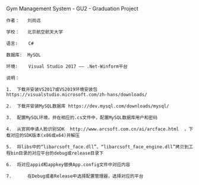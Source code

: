 Gym Management System - GU2 - Graduation Project
	  
	作者：   刘尚远
	
	学校：   北京航空航天大学
	
	语言:    C#
	
	数据库:  MySQL
	
	环境:    Visual Studio 2017 —— .Net-Winform平台
	
	说明：
	
	1.	下载并安装VS2017或VS2019环境安装包 https://visualstudio.microsoft.com/zh-hans/downloads/
	
	2.	下载并安装MySQL数据库 https://dev.mysql.com/downloads/mysql/
	
	3.	配置MySQL环境，并在相应的.cs文件中，配置MySQL数据库用户和密码
	
	4.	从官网申请人脸识别SDK  http://www.arcsoft.com.cn/ai/arcface.html  ，下载对应的SDK版本(x86或x64)并解压
	
	5.	将libs中的“libarcsoft_face.dll”、“libarcsoft_face_engine.dll”拷贝到工程bin目录的对应平台的debug或release目录下
	
	6.	将对应appid和appkey替换App.config文件中对应内容
	
	7.      在Debug或者Release中选择配置管理器，选择对应的平台

